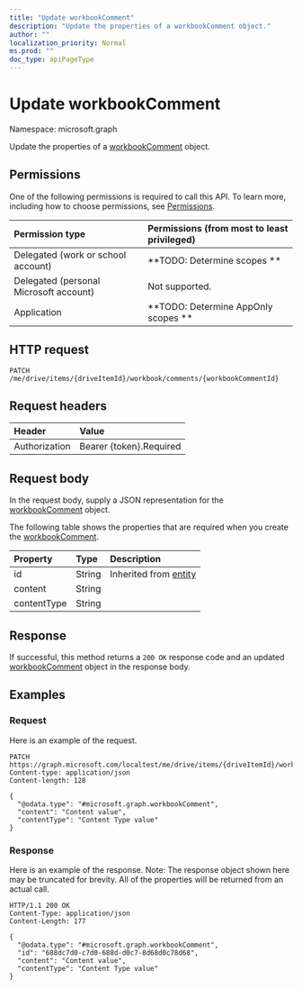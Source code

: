 ```yaml
---
title: "Update workbookComment"
description: "Update the properties of a workbookComment object."
author: ""
localization_priority: Normal
ms.prod: ""
doc_type: apiPageType
---
```


# Update workbookComment

Namespace: microsoft.graph

Update the properties of a [workbookComment](../resources/workbookcomment.md) object.

## Permissions
One of the following permissions is required to call this API. To learn more, including how to choose permissions, see [Permissions](/concepts/permissions-reference.md).

|Permission type|Permissions (from most to least privileged)|
|:---|:---|
|Delegated (work or school account)|**TODO: Determine scopes **|
|Delegated (personal Microsoft account)|Not supported.|
|Application|**TODO: Determine AppOnly scopes **|

## HTTP request
<!-- {
  "blockType": "ignored"
}
-->
``` http
PATCH /me/drive/items/{driveItemId}/workbook/comments/{workbookCommentId}
```

## Request headers
|Header|Value|
|:---|:---|
|Authorization|Bearer {token}.Required|

## Request body
In the request body, supply a JSON representation for the [workbookComment](../resources/workbookcomment.md) object.

The following table shows the properties that are required when you create the [workbookComment](../resources/workbookcomment.md).

|Property|Type|Description|
|:---|:---|:---|
|id|String| Inherited from [entity](../resources/entity.md)|
|content|String||
|contentType|String||



## Response
If successful, this method returns a `200 OK` response code and an updated [workbookComment](../resources/workbookcomment.md) object in the response body.

## Examples

### Request
Here is an example of the request.
<!-- {
  "blockType": "request",
  "name": "update_workbookcomment"
}
-->
``` http
PATCH https://graph.microsoft.com/localtest/me/drive/items/{driveItemId}/workbook/comments/{workbookCommentId}
Content-type: application/json
Content-length: 128

{
  "@odata.type": "#microsoft.graph.workbookComment",
  "content": "Content value",
  "contentType": "Content Type value"
}
```

### Response
Here is an example of the response. Note: The response object shown here may be truncated for brevity. All of the properties will be returned from an actual call.
<!-- {
  "blockType": "response",
  "truncated": true
}
-->
``` http
HTTP/1.1 200 OK
Content-Type: application/json
Content-Length: 177

{
  "@odata.type": "#microsoft.graph.workbookComment",
  "id": "688dc7d0-c7d0-688d-d0c7-8d68d0c78d68",
  "content": "Content value",
  "contentType": "Content Type value"
}
```

